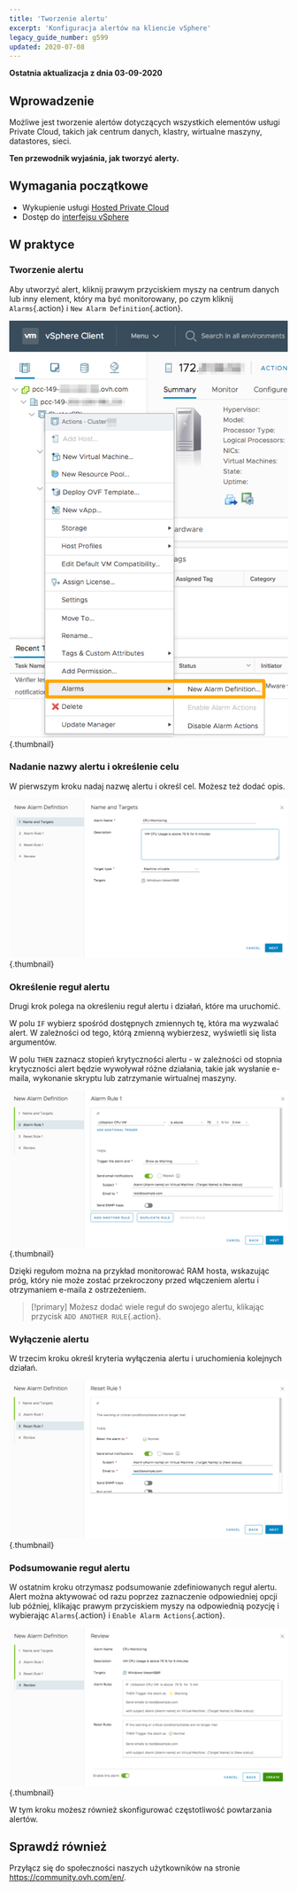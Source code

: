 ```yaml
---
title: 'Tworzenie alertu'
excerpt: 'Konfiguracja alertów na kliencie vSphere'
legacy_guide_number: g599
updated: 2020-07-08
---
```


**Ostatnia aktualizacja z dnia 03-09-2020**

## Wprowadzenie

Możliwe jest tworzenie alertów dotyczących wszystkich elementów usługi Private Cloud, takich jak centrum danych, klastry, wirtualne maszyny, datastores, sieci.

**Ten przewodnik wyjaśnia, jak tworzyć alerty.**

## Wymagania początkowe

- Wykupienie usługi [Hosted Private Cloud](https://www.ovhcloud.com/pl/enterprise/products/hosted-private-cloud/)
- Dostęp do [interfejsu vSphere](/pages/hosted_private_cloud/hosted_private_cloud_powered_by_vmware/vsphere_interface_connexion)

## W praktyce

### Tworzenie alertu

Aby utworzyć alert, kliknij prawym przyciskiem myszy na centrum danych lub inny element, który ma być monitorowany, po czym kliknij `Alarms`{.action} i `New Alarm Definition`{.action}.

![Tworzenie alertu](images/alarms01.png){.thumbnail}

### Nadanie nazwy alertu i określenie celu

W pierwszym kroku nadaj nazwę alertu i określ cel. Możesz też dodać opis.

![Nazwa i cel alertu](images/alarms02.png){.thumbnail}

### Określenie reguł alertu

Drugi krok polega na określeniu reguł alertu i działań, które ma uruchomić.

W polu `IF` wybierz spośród dostępnych zmiennych tę, która ma wyzwalać alert. W zależności od tego, którą zmienną wybierzesz, wyświetli się lista argumentów.

W polu `THEN` zaznacz stopień krytyczności alertu - w zależności od stopnia krytyczności alert będzie wywoływał różne działania, takie jak wysłanie e-maila, wykonanie skryptu lub zatrzymanie wirtualnej maszyny.

![Reguły alertu](images/alarms03.png){.thumbnail}

Dzięki regułom można na przykład monitorować RAM hosta, wskazując próg, który nie może zostać przekroczony przed włączeniem alertu i otrzymaniem e-maila z ostrzeżeniem.

>[!primary]
> Możesz dodać wiele reguł do swojego alertu, klikając przycisk `ADD ANOTHER RULE`{.action}.
>

### Wyłączenie alertu

W trzecim kroku określ kryteria wyłączenia alertu i uruchomienia kolejnych działań.

![Wyłączenie alertu](images/alarms04.png){.thumbnail}

### Podsumowanie reguł alertu

W ostatnim kroku otrzymasz podsumowanie zdefiniowanych reguł alertu. Alert można aktywować od razu poprzez zaznaczenie odpowiedniej opcji lub później, klikając prawym przyciskiem myszy na odpowiednią pozycję i wybierając `Alarms`{.action} i `Enable Alarm Actions`{.action}.

![Podsumowanie reguł alertu](images/alarms05.png){.thumbnail}

W tym kroku możesz również skonfigurować częstotliwość powtarzania alertów.


## Sprawdź również

Przyłącz się do społeczności naszych użytkowników na stronie <https://community.ovh.com/en/>.
